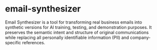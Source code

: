 # email-synthesizer
Email Synthesizer is a tool for transforming real business emails into synthetic versions for AI training, testing, and demonstration purposes. It preserves the semantic intent and structure of original communications while replacing all personally identifiable information (PII) and company-specific references.
